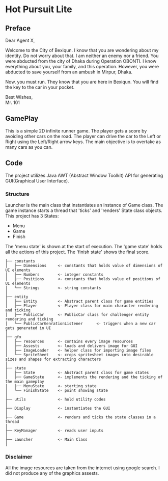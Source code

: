 # Hot Pursuit Lite

## Preface
Dear Agent X,

Welcome to the City of Bexiqun. I know that you are wondering about my identity. Do not worry about that. I am neither an enemy nor a friend. You were abducted from the city of Dhaka during Operation OBONTI. I know everything about you, your family, and this operation.  However, you were abducted to save yourself from an ambush in Mirpur, Dhaka.

Now, you must run. They know that you are here in Bexiqun. You will find the key to the car in your pocket.

Best Wishes,  
Mr. 101

## GamePlay
This is a simple 2D infinite runner game. The player gets a score by avoiding other cars on the road. The player can drive the car to the Left or Right using the Left/Right arrow keys. The main objective is to overtake as many cars as you can.

## Code
The project utilizes Java AWT (Abstract Window Toolkit) API for generating GUI(Graphical User Interface).

### Structure
Launcher is the main class that instantiates an instance of Game class. The game instance starts a thread that 'ticks' and 'renders' State class objects. This project has 3 States:
- Menu
- Game
- Finish

The 'menu state' is shown at the start of execution. The 'game state' holds all the actions of this project. The 'finish state' shows the final score.

    ├── constants
    │   ├── Dimensions     <- constants that holds value of dimensions of UI elements
    │   ├── Numbers        <- integer constants
    │   ├── Positions      <- constants that holds value of positions of UI elements
    │   └── Strings        <- string constants
    │
    ├── entity              
    │   ├── Entity         <- Abstract parent class for game entities
    │   ├── Player         <- Player class for main character rendering and ticking
    │   ├── PublicCar      <- PublicCar class for challenger entity rendering and ticking
    │   └── PublicCarGenrationListener      <- triggers when a new car gets generated in UI
    │
    ├── gfx              
    │   ├── resources      <- contains every image resources
    │   ├── Assests        <- loads and delivers image for GUI
    │   ├── ImageLoader    <- helper class for importing image files
    │   └── SpriteSheet    <- crops spritesheet images into desirable sizes and shapes for extracting characters
    │
    ├── state              
    │   ├── State          <- Abstract parent class for game states
    │   ├── GameState      <- implements the rendering and the ticking of the main gameplay
    │   ├── MenuState      <- starting state
    │   └── FinishState    <- point showing state
    │
    ├── utils              <- hold utility codes
    │
    ├── Display            <- instantiates the GUI
    │
    ├── Game               <- renders and ticks the state classes in a thread
    │
    ├── KeyManager         <- reads user inputs
    │
    ├── Launcher           <- Main Class
    │

### Disclaimer
All the image resources are taken from the internet using google search. I did not produce any of the graphics assests.
